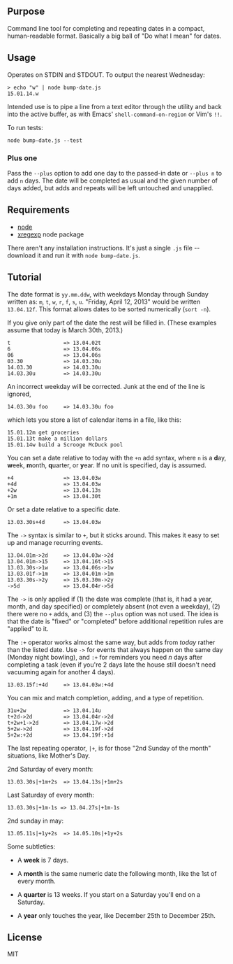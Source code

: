 ## Purpose

Command line tool for completing and repeating dates in a compact, human-readable format. Basically a big ball of "Do what I mean" for dates.

## Usage

Operates on STDIN and STDOUT. To output the nearest Wednesday:

    > echo "w" | node bump-date.js
    15.01.14.w

Intended use is to pipe a line from a text editor through the utility
and back into the active buffer, as with Emacs' `shell-command-on-region` or Vim's `!!`.

To run tests:

    node bump-date.js --test

### Plus one

Pass the `--plus` option to add one day to the passed-in date or `--plus n` to add `n` days. The date will be completed as usual and the given number of days added, but adds and repeats will be left untouched and unapplied.

## Requirements

- [node](http://nodejs.org/)
- [xregexp](http://xregexp.com/) node package

There aren't any installation instructions. It's just a single `.js` file -- download it and run it with `node bump-date.js`.

## Tutorial

The date format is `yy.mm.ddw`, with weekdays Monday through Sunday written as: `m`, `t`, `w`, `r`, `f`, `s`, `u`. "Friday, April 12, 2013" would be written `13.04.12f`. This format allows dates to be sorted numerically (`sort -n`).

If you give only part of the date the rest will be filled in. (These examples assume that today is March 30th, 2013.)

    t                 => 13.04.02t
    6                 => 13.04.06s
    06                => 13.04.06s
    03.30             => 14.03.30u
    14.03.30          => 14.03.30u
    14.03.30u         => 14.03.30u

An incorrect weekday will be corrected. Junk at the end of the line is ignored,

    14.03.30u foo     => 14.03.30u foo

which lets you store a list of calendar items in a file, like this:

    15.01.12m get groceries
    15.01.13t make a million dollars
    15.01.14w build a Scrooge McDuck pool

You can set a date relative to today with the `+n` add syntax, where `n` is a **d**ay, **w**eek, **m**onth, **q**uarter, or **y**ear. If no unit is specified, day is assumed.

    +4                => 13.04.03w
    +4d               => 13.04.03w
    +2w               => 13.04.13s
    +1m               => 13.04.30t

Or set a date relative to a specific date.

    13.03.30s+4d      => 13.04.03w

The `->` syntax is similar to `+`, but it sticks around. This makes it easy to set up and manage recurring events.

    13.04.01m->2d     => 13.04.03w->2d
    13.04.01m->15     => 13.04.16t->15
    13.03.30s->1w     => 13.04.06s->1w
    13.03.01f->1m     => 13.04.01m->1m
    13.03.30s->2y     => 15.03.30m->2y
    ->5d              => 13.04.04r->5d

The `->` is only applied if (1) the date was complete (that is, it had a year, month, and day specified) or completely absent (not even a weekday), (2) there were no `+` adds, and (3) the `--plus` option was not used. The idea is that the date is "fixed" or "completed" before additional repetition rules are "applied" to it.

The `:+` operator works almost the same way, but adds from *today* rather than the listed date. Use `->` for events that always happen on the same day (Monday night bowling), and `:+` for reminders you need *n* days after completing a task (even if you're 2 days late the house still doesn't need vacuuming again for another 4 days).

    13.03.15f:+4d     => 13.04.03w:+4d

You can mix and match completion, adding, and a type of repetition.

    31u+2w            => 13.04.14u
    t+2d->2d          => 13.04.04r->2d
    t+2w+1->2d        => 13.04.17w->2d
    5+2w->2d          => 13.04.19f->2d
    5+2w:+2d          => 13.04.19f:+1d

The last repeating operator, `|+`, is for those "2nd Sunday of the month" situations, like Mother's Day.

2nd Saturday of every month:

    13.03.30s|+1m+2s  => 13.04.13s|+1m+2s

Last Saturday of every month:

    13.03.30s|+1m-1s => 13.04.27s|+1m-1s

2nd sunday in may:

    13.05.11s|+1y+2s  => 14.05.10s|+1y+2s

Some subtleties:

- A **week** is 7 days.

- A **month** is the same numeric date the following month, like the 1st of every month.

- A **quarter** is 13 weeks. If you start on a Saturday you'll end on a Saturday.

- A **year** only touches the year, like December 25th to December 25th.

## License

MIT
